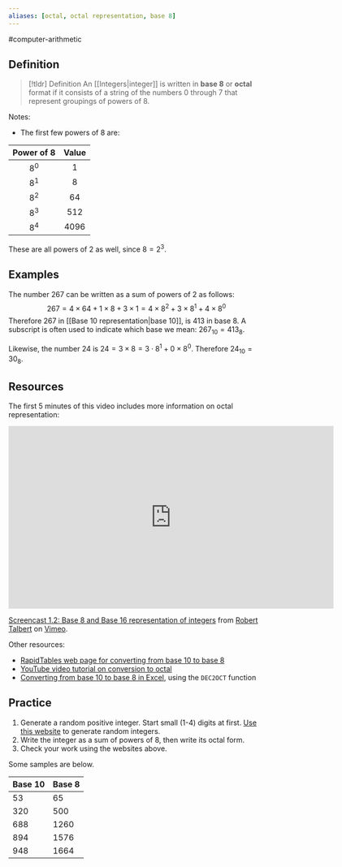 ```yaml
---
aliases: [octal, octal representation, base 8]
--- 
```


#computer-arithmetic 

## Definition 

> [!tldr] Definition
> An [[Integers|integer]] is written in **base 8** or **octal** format if it consists of a string of the numbers $0$ through $7$ that represent groupings of powers of 8. 

Notes: 
- The first few powers of $8$ are: 

| Power of $8$ | Value |
| :------------: | :-----: |
| $8^0$        | $1$   |
| $8^1$        | $8$   |
| $8^2$        | $64$  |
| $8^3$        | $512$ |
| $8^4$        |  $4096$     |

These are all powers of $2$ as well, since $8 = 2^3$. 
## Examples 

The number $267$ can be written as a sum of powers of $2$ as follows: 
$$267 = 4 \times 64 + 1 \times 8 + 3 \times 1 = 4 \times 8^2 + 3 \times 8^1 + 4 \times 8^0$$
Therefore $267$ in [[Base 10 representation|base 10]], is $413$ in base 8.  A subscript is often used to indicate which base we mean: $267_{10} = 413_{8}$. 

Likewise, the number 24 is $24 = 3 \times 8 = 3 \cdot 8^1 + 0 \times 8^0$. Therefore $24_{10} = 30_8$. 
## Resources 

The first 5 minutes of this video includes more information on octal representation: 
<iframe src="https://player.vimeo.com/video/575939514?h=75dcd68fbc" width="640" height="360" frameborder="0" allow="autoplay; fullscreen; picture-in-picture" allowfullscreen></iframe>
<p><a href="https://vimeo.com/575939514">Screencast 1.2: Base 8 and Base 16 representation of integers</a> from <a href="https://vimeo.com/user132700952">Robert Talbert</a> on <a href="https://vimeo.com">Vimeo</a>.</p>


Other resources: 
- [RapidTables web page for converting from base 10 to base 8](https://www.rapidtables.com/convert/number/decimal-to-binary.html)
- [YouTube video tutorial on conversion to octal](https://www.youtube.com/watch?v=ayul1fmZd0Y)
- [Converting from base 10 to base 8 in Excel]([https://smallbusiness.chron.com/convert-decimals-binary-numbers-using-excel-39699.html](https://www.causal.app/formulae/dec2oct-excel)), using the `DEC2OCT` function
## Practice 

1. Generate a random positive integer. Start small (1-4) digits at first. [Use this website](https://www.random.org/integers/) to generate random integers. 
2. Write the integer as a sum of powers of 8, then write its octal form. 
3. Check your work using the websites above. 

Some samples are below. 


| Base 10 | Base 8 |
| ------- | ------ |
| 53      | 65     |
| 320     | 500    |
| 688     | 1260   |
| 894     | 1576   |
| 948     | 1664   |
